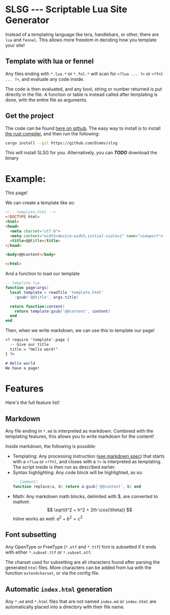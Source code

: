 <? require('scripts/templates').page {
  title = "Scriptable Lua Site Generator",
  description = "Generate static sites with lua",
} ?>

# SLSG --- Scriptable Lua Site Generator
Instead of a templating language like tera, handlebars, or other, there are `lua`
and `fennel`. This allows more freedom in deciding how you template your site!

## Template with lua or fennel
Any files ending with `*.lua.*` or `*.fnl.*` will scan for `<?lua ... ?>` or
`<?fnl ... ?>`, and evaluate any code inside.

The code is then evaluated, and any bool, string or number returned is put directly
in the file. A function or table is instead called after templating is done, with the
entire file as arguments.

## Get the project
The code can be found [here on github](https://github.com/Dimev/slsg).
The easy way to install is to install [the rust compiler](https://www.rust-lang.org/),
and then run the following:
```sh
cargo install --git https://github.com/Dimev/slsg
```

This will install SLSG for you. Alternatively, you can
***TODO*** download the binary

# Example:
This page!

We can create a template like so:
```html
<!-- template.html -->
<!DOCTYPE html>
<html>
<head>
  <meta charset="utf-8">
  <meta content="width=device-width,initial-scale=1" name="viewport">
  <title>@@title</title>
</head>

<body>@@content</body>

</html>
```

And a function to load our template
```lua
-- template.lua
function page(args)
  local template = readfile 'template.html'
    :gsub('@@title', args.title)

  return function(content)
    return template:gsub('@@content', content)
  end
end
```

Then, when we write markdown, we can use this to template our page!
```markdown
<? require 'template'.page {
  -- Give our title
  title = "Hello word!"
} ?>

# Hello world
We have a page!
```

# Features
Here's the full feature list!

## Markdown
Any file ending in `*.md` is interpreted as markdown. Combined with the
templating features, this allows you to write markdown for the content!

Inside markdown, the following is possible:
- Templating: Any processing instruction ([see markdown spec](https://spec.commonmark.org/0.31.2/#html-blocks))
  that starts with a `<?lua` or `<?fnl`, and closes with a `?>` is interpreted
  as templating. The script inside is then run as described earlier.
- Syntax highlighting: Any code block will be highlighted, as so:
  ```lua
  -- Comment!
  function replace(a, b) return a:gsub('@@content', b) end
  ```
- Math: Any markdown math blocks, delimited with \$, are converted to mathml:
  $$ \sqrt{t^2 + h^2 + 2th \cos(\theta)} $$
  Inline works as well: $a^2 + b^2 = c^2$

## Font subsetting
Any OpenType or FreeType (`*.otf` and `*.ttf`) font is subsetted if it ends with
either `*.subset.ttf` or `*.subset.otf`.

The charset used for subsetting are
all characters found after parsing the generated `html` files.
More characters can be added from lua with the function `extendcharset`, or
via the config file.

## Automatic `index.html` generation
Any `*.md` and `*.html` files that are not named `index.md` or `index.html` are
automatically placed into a directory with their file name.

